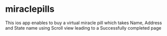 # miraclepills
This ios app enables to buy a virtual miracle pill which takes Name, Address and State name using Scroll view leading to a Successfully completed page 
